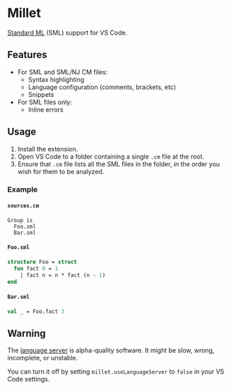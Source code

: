 # Millet

[Standard ML][sml] (SML) support for VS Code.

## Features

- For SML and SML/NJ CM files:
  - Syntax highlighting
  - Language configuration (comments, brackets, etc)
  - Snippets
- For SML files only:
  - Inline errors

## Usage

1. Install the extension.
2. Open VS Code to a folder containing a single `.cm` file at the root.
3. Ensure that `.cm` file lists all the SML files in the folder, in the order you wish for them to be analyzed.

### Example

#### `sources.cm`

```sml-nj-cm
Group is
  Foo.sml
  Bar.sml
```

#### `Foo.sml`

```sml
structure Foo = struct
  fun fact 0 = 1
    | fact n = n * fact (n - 1)
end
```

#### `Bar.sml`

```sml
val _ = Foo.fact 3
```

## Warning

The [language server][lang-srv] is alpha-quality software. It might be slow, wrong, incomplete, or unstable.

You can turn it off by setting `millet.useLanguageServer` to `false` in your VS Code settings.

[lang-srv]: https://microsoft.github.io/language-server-protocol/
[sml]: https://smlfamily.github.io
